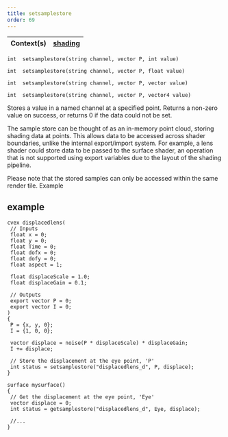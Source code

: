 ```yaml
---
title: setsamplestore
order: 69
---
```

| Context(s) | [shading](../contexts/shading.html) |
| --- | --- |

`int  setsamplestore(string channel, vector P, int value)`

`int  setsamplestore(string channel, vector P, float value)`

`int  setsamplestore(string channel, vector P, vector value)`

`int  setsamplestore(string channel, vector P, vector4 value)`

Stores a value in a named channel at a specified point.
Returns a non-zero value on success, or returns 0 if the data could not be set.

The sample store can be thought of as an in-memory point cloud, storing
shading data at points. This allows data to be accessed across shader
boundaries, unlike the internal export/import system. For example,
a lens shader could store data to be passed to the surface shader,
an operation that is not supported using export variables due to the
layout of the shading pipeline.

Please note that the stored samples can only be accessed within the same render
tile.
Example

## example

```vex
cvex displacedlens(
 // Inputs
 float x = 0;
 float y = 0;
 float Time = 0;
 float dofx = 0;
 float dofy = 0;
 float aspect = 1;

 float displaceScale = 1.0;
 float displaceGain = 0.1;

 // Outputs
 export vector P = 0;
 export vector I = 0;
)
{
 P = {x, y, 0};
 I = {1, 0, 0};

 vector displace = noise(P * displaceScale) * displaceGain;
 I += displace;

 // Store the displacement at the eye point, 'P'
 int status = setsamplestore("displacedlens_d", P, displace);
}

surface mysurface()
{
 // Get the displacement at the eye point, 'Eye'
 vector displace = 0;
 int status = getsamplestore("displacedlens_d", Eye, displace);

 //...
}

```
